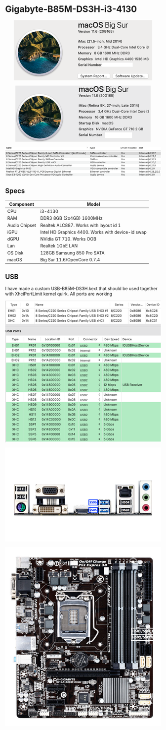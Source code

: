 # Gigabyte-B85M-DS3H-i3-4130
 <p align="center">
  <img src="Images/AboutThisMac.png" align=center">
 </p>
  <p align="center">
  <img src="Images/AboutThisMac2.png" align=center">
 </p>
 <p align="center">
  <img src="Images/PCI.png" align=center">
 </p>

## Specs
 | **Component** | **Model** |
| ------------- | --------- |
| CPU | i3-4130 |
| RAM | DDR3 8GB (2x4GB) 1600MHz |
| Audio Chipset | Realtek ALC887. Works with layout id 1 |
| iGPU | Intel HD Graphics 4400. Works with device-id swap |
| dGPU | NVidia GT 710. Works OOB |
| Lan |  Realtek 1GbE LAN |
| OS Disk | 128GB Samsung 850 Pro SATA |
| macOS | Big Sur 11.6/OpenCore 0.7.4 |

## USB
I have made a custom USB-B85M-DS3H.kext that should be used together with XhciPortLimit kernel quirk. All ports are working
 <p align="center">
  <img src="Images/Hackintool.png" align=center">
 </p>
 <p align="center">
  <img src="Images/BackIO.jpeg" align=center">
 </p>
 <p align="center">
  <img src="Images/MB.jpeg" align=center">
 </p>
 